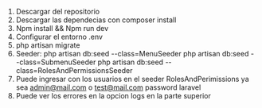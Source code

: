 1. Descargar del repositorio
2. Descargar las dependecias con composer install
3. Npm install && Npm run dev
4. Configurar el entorno .env
5. php artisan migrate
6. Seeder: php artisan db:seed --class=MenuSeeder 
           php artisan db:seed --class=SubmenuSeeder 
           php artisan db:seed --class=RolesAndPermissionsSeeder
7. Puede ingresar con los usuarios en el seeder RolesAndPerimissions ya sea admin@mail.com o test@mail.com password laravel
8. Puede ver los errores en la opcion logs en la parte superior
